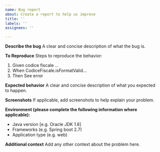 ```yaml
---
name: Bug report
about: Create a report to help us improve
title: ''
labels: ''
assignees: ''

---
```


**Describe the bug**
A clear and concise description of what the bug is.

**To Reproduce**
Steps to reproduce the behavior:
1. Given codice fiscale ...
2. When CodiceFiscale.isFormatValid...
3. Then See error

**Expected behavior**
A clear and concise description of what you expected to happen.

**Screenshots**
If applicable, add screenshots to help explain your problem.

**Environment (please complete the following information where applicable):**
 - Java version [e.g. Oracle JDK 1.8]
 - Frameworks (e.g. Spring boot 2.7)
 - Application type (e.g. web)

**Additional context**
Add any other context about the problem here.
